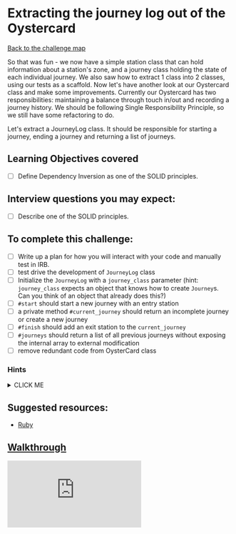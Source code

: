 # Extracting the journey log out of the Oystercard

[Back to the challenge map](README.md)

So that was fun - we now have a simple station class that can hold information about a station's zone, and a journey class holding the state of each individual journey. We also saw how to extract 1 class into 2 classes, using our tests as a scaffold. Now let's have another look at our Oystercard class and make some improvements. Currently our Oystercard has two responsibilities: maintaining a balance through touch in/out and recording a journey history. We should be following Single Responsibility Principle, so we still have some refactoring to do.

Let's extract a JourneyLog class. It should be responsible for starting a journey, ending a journey and returning a list of journeys.

## Learning Objectives covered
- [ ] Define Dependency Inversion as one of the SOLID principles.

## Interview questions you may expect:
- [ ] Describe one of the SOLID principles.

## To complete this challenge:
- [ ] Write up a plan for how you will interact with your code and manually test in IRB.
- [ ] test drive the development of `JourneyLog` class
- [ ] Initialize the `JourneyLog` with a `journey_class` parameter (hint: `journey_class` expects an object that knows how to create `Journey`s.  Can you think of an object that already does this?)
- [ ] `#start` should start a new journey with an entry station
- [ ] a private method `#current_journey` should return an incomplete journey or create a new journey
- [ ] `#finish` should add an exit station to the `current_journey`
- [ ] `#journeys` should return a list of all previous journeys without exposing the internal array to external modification
- [ ] remove redundant code from OysterCard class

### Hints
<details><summary>CLICK ME</summary>
  <ul>
    <li>This is another tricky one. Take your time, move in small increments, and have an idea of what it is you want to do before jumping in and doing it.</li>
    <li>The `JourneyLog` will need to be able to create `Journey` objects, but you'll want to avoid creating a hard dependency. Make use of dependency injection to pass the `Journey` in.</li>
    <li>Using an attr_reader to return you journeys array will return the actual object, which eaves it open to being tampered with by pesky users. You'll want to avoid this by investigating ways that Ruby will allow you to return a copy of the array.</li>
  </ul>
</details>

## Suggested resources:
- [Ruby](http://www.getlaura.com/dependency-inversion-principle-in-ruby/)

## [Walkthrough](walkthroughs/15_extracting_journey_log.md)


![Tracking pixel](https://githubanalytics.herokuapp.com/course/oystercard/15_extracting_journey_log.md)
